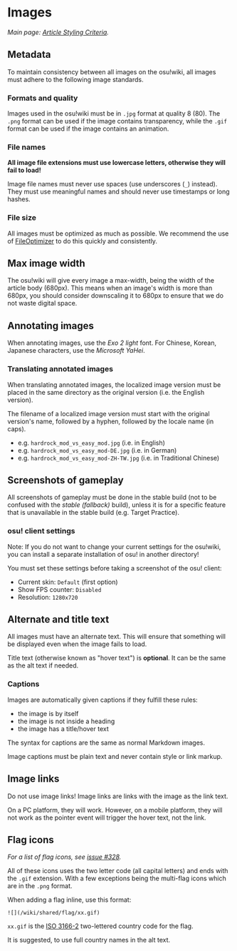 # Images

_Main page: [Article Styling Criteria](/wiki/Article_Styling_Criteria)._

## Metadata

To maintain consistency between all images on the osu!wiki, all images must adhere to the following image standards.

### Formats and quality

Images used in the osu!wiki must be in `.jpg` format at quality 8 (80). The `.png` format can be used if the image contains transparency, while the `.gif` format can be used if the image contains an animation.

### File names

**All image file extensions must use lowercase letters, otherwise they will fail to load!**

Image file names must never use spaces (use underscores (`_`) instead). They must use meaningful names and should never use timestamps or long hashes.

### File size

All images must be optimized as much as possible. We recommend the use of [FileOptimizer](http://nikkhokkho.sourceforge.net/static.php?page=FileOptimizer) to do this quickly and consistently.

## Max image width

The osu!wiki will give every image a max-width, being the width of the article body (680px). This means when an image's width is more than 680px, you should consider downscaling it to 680px to ensure that we do not waste digital space.

## Annotating images

When annotating images, use the _Exo 2 light_ font. For Chinese, Korean, Japanese characters, use the _Microsoft YaHei_.

### Translating annotated images

When translating annotated images, the localized image version must be placed in the same directory as the original version (i.e. the English version).

The filename of a localized image version must start with the original version's name, followed by a hyphen, followed by the locale name (in caps).

- e.g. `hardrock_mod_vs_easy_mod.jpg` (i.e. in English)
- e.g. `hardrock_mod_vs_easy_mod-DE.jpg` (i.e. in German)
- e.g. `hardrock_mod_vs_easy_mod-ZH-TW.jpg` (i.e. in Traditional Chinese)

## Screenshots of gameplay

All screenshots of gameplay must be done in the stable build (not to be confused with the _stable (fallback)_ build), unless it is for a specific feature that is unavailable in the stable build (e.g. Target Practice).

### osu! client settings

Note: If you do not want to change your current settings for the osu!wiki, you can install a separate installation of osu! in another directory!

You must set these settings before taking a screenshot of the osu! client:

- Current skin: `Default` (first option)
- Show FPS counter: `Disabled`
- Resolution: `1280x720`

## Alternate and title text

All images must have an alternate text. This will ensure that something will be displayed even when the image fails to load.

Title text (otherwise known as "hover text") is **optional**. It can be the same as the alt text if needed.

### Captions

Images are automatically given captions if they fulfill these rules:

- the image is by itself
- the image is not inside a heading
- the image has a title/hover text

The syntax for captions are the same as normal Markdown images.

Image captions must be plain text and never contain style or link markup.

## Image links

Do not use image links! Image links are links with the image as the link text.

On a PC platform, they will work. However, on a mobile platform, they will not work as the pointer event will trigger the hover text, not the link.

## Flag icons

_For a list of flag icons, see [issue \#328](https://github.com/ppy/osu-wiki/issues/328)._

All of these icons uses the two letter code (all capital letters) and ends with the `.gif` extension. With a few exceptions being the multi-flag icons which are in the `.png` format.

When adding a flag inline, use this format:

```
![](/wiki/shared/flag/xx.gif)
```

`xx.gif` is the [ISO 3166-2](https://en.wikipedia.org/wiki/ISO_3166-1_alpha-2) two-lettered country code for the flag.

It is suggested, to use full country names in the alt text.
